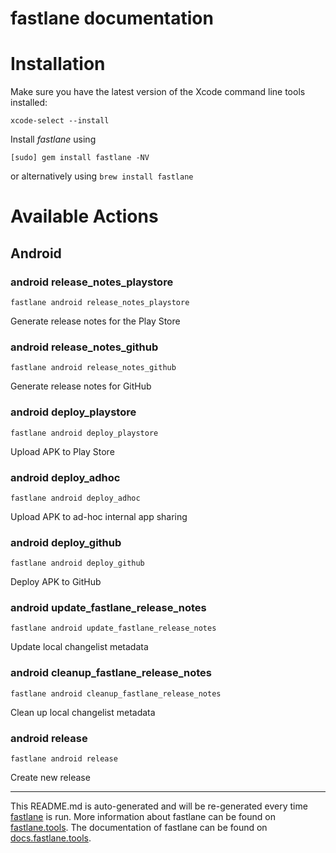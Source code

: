 fastlane documentation
================
# Installation

Make sure you have the latest version of the Xcode command line tools installed:

```
xcode-select --install
```

Install _fastlane_ using
```
[sudo] gem install fastlane -NV
```
or alternatively using `brew install fastlane`

# Available Actions
## Android
### android release_notes_playstore
```
fastlane android release_notes_playstore
```
Generate release notes for the Play Store
### android release_notes_github
```
fastlane android release_notes_github
```
Generate release notes for GitHub
### android deploy_playstore
```
fastlane android deploy_playstore
```
Upload APK to Play Store
### android deploy_adhoc
```
fastlane android deploy_adhoc
```
Upload APK to ad-hoc internal app sharing
### android deploy_github
```
fastlane android deploy_github
```
Deploy APK to GitHub
### android update_fastlane_release_notes
```
fastlane android update_fastlane_release_notes
```
Update local changelist metadata
### android cleanup_fastlane_release_notes
```
fastlane android cleanup_fastlane_release_notes
```
Clean up local changelist metadata
### android release
```
fastlane android release
```
Create new release

----

This README.md is auto-generated and will be re-generated every time [fastlane](https://fastlane.tools) is run.
More information about fastlane can be found on [fastlane.tools](https://fastlane.tools).
The documentation of fastlane can be found on [docs.fastlane.tools](https://docs.fastlane.tools).
